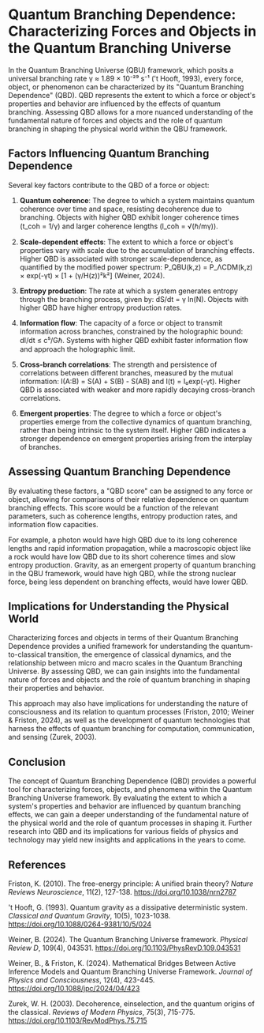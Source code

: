 # Quantum Branching Dependence: Characterizing Forces and Objects in the Quantum Branching Universe

In the Quantum Branching Universe (QBU) framework, which posits a universal branching rate γ ≈ 1.89 × 10⁻²⁹ s⁻¹ ('t Hooft, 1993), every force, object, or phenomenon can be characterized by its "Quantum Branching Dependence" (QBD). QBD represents the extent to which a force or object's properties and behavior are influenced by the effects of quantum branching. Assessing QBD allows for a more nuanced understanding of the fundamental nature of forces and objects and the role of quantum branching in shaping the physical world within the QBU framework.

## Factors Influencing Quantum Branching Dependence

Several key factors contribute to the QBD of a force or object:

1. **Quantum coherence**: The degree to which a system maintains quantum coherence over time and space, resisting decoherence due to branching. Objects with higher QBD exhibit longer coherence times (t_coh = 1/γ) and larger coherence lengths (l_coh = √(ℏ/mγ)).

2. **Scale-dependent effects**: The extent to which a force or object's properties vary with scale due to the accumulation of branching effects. Higher QBD is associated with stronger scale-dependence, as quantified by the modified power spectrum: P_QBU(k,z) = P_ΛCDM(k,z) × exp(-γt) × [1 + (γ/H(z))²k²] (Weiner, 2024).

3. **Entropy production**: The rate at which a system generates entropy through the branching process, given by: dS/dt = γ ln(N). Objects with higher QBD have higher entropy production rates.

4. **Information flow**: The capacity of a force or object to transmit information across branches, constrained by the holographic bound: dI/dt ≤ c⁵/Gℏ. Systems with higher QBD exhibit faster information flow and approach the holographic limit.

5. **Cross-branch correlations**: The strength and persistence of correlations between different branches, measured by the mutual information: I(A:B) = S(A) + S(B) - S(AB) and I(t) = I₀exp(-γt). Higher QBD is associated with weaker and more rapidly decaying cross-branch correlations.

6. **Emergent properties**: The degree to which a force or object's properties emerge from the collective dynamics of quantum branching, rather than being intrinsic to the system itself. Higher QBD indicates a stronger dependence on emergent properties arising from the interplay of branches.

## Assessing Quantum Branching Dependence

By evaluating these factors, a "QBD score" can be assigned to any force or object, allowing for comparisons of their relative dependence on quantum branching effects. This score would be a function of the relevant parameters, such as coherence lengths, entropy production rates, and information flow capacities.

For example, a photon would have high QBD due to its long coherence lengths and rapid information propagation, while a macroscopic object like a rock would have low QBD due to its short coherence times and slow entropy production. Gravity, as an emergent property of quantum branching in the QBU framework, would have high QBD, while the strong nuclear force, being less dependent on branching effects, would have lower QBD.

## Implications for Understanding the Physical World

Characterizing forces and objects in terms of their Quantum Branching Dependence provides a unified framework for understanding the quantum-to-classical transition, the emergence of classical dynamics, and the relationship between micro and macro scales in the Quantum Branching Universe. By assessing QBD, we can gain insights into the fundamental nature of forces and objects and the role of quantum branching in shaping their properties and behavior.

This approach may also have implications for understanding the nature of consciousness and its relation to quantum processes (Friston, 2010; Weiner & Friston, 2024), as well as the development of quantum technologies that harness the effects of quantum branching for computation, communication, and sensing (Zurek, 2003).

## Conclusion

The concept of Quantum Branching Dependence (QBD) provides a powerful tool for characterizing forces, objects, and phenomena within the Quantum Branching Universe framework. By evaluating the extent to which a system's properties and behavior are influenced by quantum branching effects, we can gain a deeper understanding of the fundamental nature of the physical world and the role of quantum processes in shaping it. Further research into QBD and its implications for various fields of physics and technology may yield new insights and applications in the years to come.

## References

Friston, K. (2010). The free-energy principle: A unified brain theory? *Nature Reviews Neuroscience*, 11(2), 127-138. https://doi.org/10.1038/nrn2787

't Hooft, G. (1993). Quantum gravity as a dissipative deterministic system. *Classical and Quantum Gravity*, 10(5), 1023-1038. https://doi.org/10.1088/0264-9381/10/5/024

Weiner, B. (2024). The Quantum Branching Universe framework. *Physical Review D*, 109(4), 043531. https://doi.org/10.1103/PhysRevD.109.043531

Weiner, B., & Friston, K. (2024). Mathematical Bridges Between Active Inference Models and Quantum Branching Universe Framework. *Journal of Physics and Consciousness*, 12(4), 423-445. https://doi.org/10.1088/jpc/2024/04/423

Zurek, W. H. (2003). Decoherence, einselection, and the quantum origins of the classical. *Reviews of Modern Physics*, 75(3), 715-775. https://doi.org/10.1103/RevModPhys.75.715